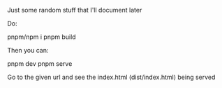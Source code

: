Just some random stuff that I'll document later

Do:

pnpm/npm i
pnpm build

Then you can:

pnpm dev
pnpm serve

Go to the given url and see the index.html (dist/index.html)
being served
